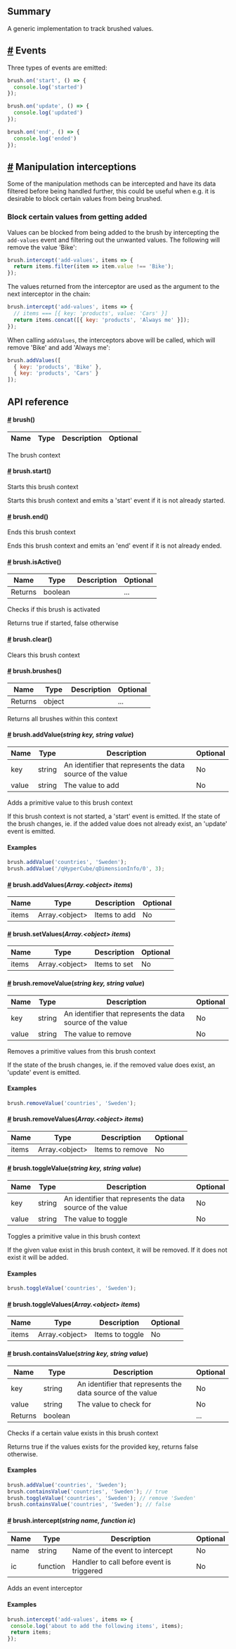 ## Summary

A generic implementation to track brushed values.

## <a name='events' href='#events'>#</a> Events

Three types of events are emitted:

```js
brush.on('start', () => {
  console.log('started')
});

brush.on('update', () => {
  console.log('updated')
});

brush.on('end', () => {
  console.log('ended')
});
```


## <a name='interceptions' href='#interceptions'>#</a> Manipulation interceptions

Some of the manipulation methods can be intercepted and have its data filtered before being handled further, this could be useful when e.g. it is desirable to block certain values from being brushed.

### Block certain values from getting added

Values can be blocked from being added to the brush by intercepting the `add-values` event and filtering out the unwanted values.
The following will remove the value 'Bike': 

```js
brush.intercept('add-values', items => {
  return items.filter(item => item.value !== 'Bike');
});
```

The values returned from the interceptor are used as the argument to the next interceptor in the chain:

```js
brush.intercept('add-values', items => {
  // items === [{ key: 'products', value: 'Cars' }]
  return items.concat([{ key: 'products', 'Always me' }]);
});
```

When calling `addValues`, the interceptors above will be called, which will remove 'Bike' and add 'Always me':
```js
brush.addValues([
  { key: 'products', 'Bike' },
  { key: 'products', 'Cars' }
]);
```

## API reference

#### <a name='brush' href='#brush'>#</a> **brush**()

|Name|Type|Description|Optional|
|----|----|-----------|--------|

The brush context  
#### <a name='brush.start' href='#brush.start'>#</a> **brush.start**()


Starts this brush context

Starts this brush context and emits a &#x27;start&#x27; event if it is not already started.  
#### <a name='brush.end' href='#brush.end'>#</a> **brush.end**()


Ends this brush context

Ends this brush context and emits an &#x27;end&#x27; event if it is not already ended.  
#### <a name='brush.isActive' href='#brush.isActive'>#</a> **brush.isActive**()

|Name|Type|Description|Optional|
|----|----|-----------|--------|
| Returns | boolean |  | ... |

Checks if this brush is activated

Returns true if started, false otherwise  
#### <a name='brush.clear' href='#brush.clear'>#</a> **brush.clear**()


Clears this brush context  
#### <a name='brush.brushes' href='#brush.brushes'>#</a> **brush.brushes**()

|Name|Type|Description|Optional|
|----|----|-----------|--------|
| Returns | object |  | ... |

Returns all brushes within this context  
#### <a name='brush.addValue' href='#brush.addValue'>#</a> **brush.addValue**(*string key, string value*)

|Name|Type|Description|Optional|
|----|----|-----------|--------|
| key | string | An identifier that represents the data source of the value |No|
| value | string | The value to add |No|

Adds a primitive value to this brush context

If this brush context is not started, a &#x27;start&#x27; event is emitted.
If the state of the brush changes, ie. if the added value does not already exist, an &#x27;update&#x27; event is emitted.  
#### Examples

```js
brush.addValue('countries', 'Sweden');
brush.addValue('/qHyperCube/qDimensionInfo/0', 3);
```
#### <a name='brush.addValues' href='#brush.addValues'>#</a> **brush.addValues**(*Array.&lt;object&gt; items*)

|Name|Type|Description|Optional|
|----|----|-----------|--------|
| items | Array.&lt;object&gt; | Items to add |No|

  
#### <a name='brush.setValues' href='#brush.setValues'>#</a> **brush.setValues**(*Array.&lt;object&gt; items*)

|Name|Type|Description|Optional|
|----|----|-----------|--------|
| items | Array.&lt;object&gt; | Items to set |No|

  
#### <a name='brush.removeValue' href='#brush.removeValue'>#</a> **brush.removeValue**(*string key, string value*)

|Name|Type|Description|Optional|
|----|----|-----------|--------|
| key | string | An identifier that represents the data source of the value |No|
| value | string | The value to remove |No|

Removes a primitive values from this brush context

If the state of the brush changes, ie. if the removed value does exist, an &#x27;update&#x27; event is emitted.  
#### Examples

```js
brush.removeValue('countries', 'Sweden');
```
#### <a name='brush.removeValues' href='#brush.removeValues'>#</a> **brush.removeValues**(*Array.&lt;object&gt; items*)

|Name|Type|Description|Optional|
|----|----|-----------|--------|
| items | Array.&lt;object&gt; | Items to remove |No|

  
#### <a name='brush.toggleValue' href='#brush.toggleValue'>#</a> **brush.toggleValue**(*string key, string value*)

|Name|Type|Description|Optional|
|----|----|-----------|--------|
| key | string | An identifier that represents the data source of the value |No|
| value | string | The value to toggle |No|

Toggles a primitive value in this brush context

If the given value exist in this brush context, it will be removed. If it does not exist it will be added.  
#### Examples

```js
brush.toggleValue('countries', 'Sweden');
```
#### <a name='brush.toggleValues' href='#brush.toggleValues'>#</a> **brush.toggleValues**(*Array.&lt;object&gt; items*)

|Name|Type|Description|Optional|
|----|----|-----------|--------|
| items | Array.&lt;object&gt; | Items to toggle |No|

  
#### <a name='brush.containsValue' href='#brush.containsValue'>#</a> **brush.containsValue**(*string key, string value*)

|Name|Type|Description|Optional|
|----|----|-----------|--------|
| key | string | An identifier that represents the data source of the value |No|
| value | string | The value to check for |No|
| Returns | boolean |  | ... |

Checks if a certain value exists in this brush context

Returns true if the values exists for the provided key, returns false otherwise.  
#### Examples

```js
brush.addValue('countries', 'Sweden');
brush.containsValue('countries', 'Sweden'); // true
brush.toggleValue('countries', 'Sweden'); // remove 'Sweden'
brush.containsValue('countries', 'Sweden'); // false
```
#### <a name='brush.intercept' href='#brush.intercept'>#</a> **brush.intercept**(*string name, function ic*)

|Name|Type|Description|Optional|
|----|----|-----------|--------|
| name | string | Name of the event to intercept |No|
| ic | function | Handler to call before event is triggered |No|

Adds an event interceptor  
#### Examples

```js
brush.intercept('add-values', items => {
 console.log('about to add the following items', items);
 return items;
});
```
